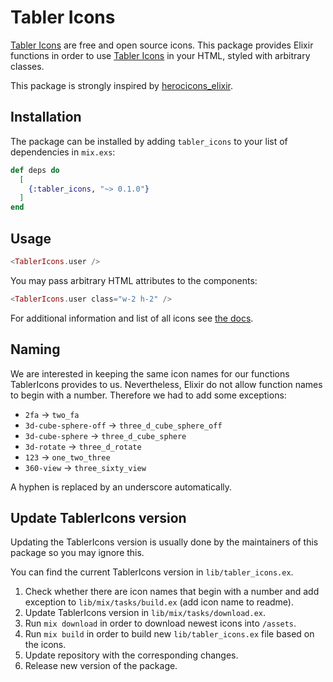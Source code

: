 # Tabler Icons

[Tabler Icons](https://tabler-icons.io/) are free and open source icons. This package provides Elixir functions in order to use [Tabler Icons](https://tabler-icons.io/) in your HTML, styled with arbitrary classes.

This package is strongly inspired by [herocicons_elixir](https://github.com/mveytsman/heroicons_elixir).

## Installation

The package can be installed by adding `tabler_icons` to your list of dependencies in `mix.exs`:

```elixir
def deps do
  [
    {:tabler_icons, "~> 0.1.0"}
  ]
end
```

## Usage

```eex
<TablerIcons.user />
```

You may pass arbitrary HTML attributes to the components:

```eex
<TablerIcons.user class="w-2 h-2" />
```

For additional information and list of all icons see [the docs](https://hexdocs.pm/tabler_icons/api-reference.html).

## Naming

We are interested in keeping the same icon names for our functions TablerIcons provides to us. Nevertheless, Elixir do not allow function names to begin with a number. Therefore we had to add some exceptions:

- `2fa` -> `two_fa`
- `3d-cube-sphere-off` -> `three_d_cube_sphere_off`
- `3d-cube-sphere` -> `three_d_cube_sphere`
- `3d-rotate` -> `three_d_rotate`
- `123` -> `one_two_three`
- `360-view` -> `three_sixty_view`

A hyphen is replaced by an underscore automatically.

## Update TablerIcons version

Updating the TablerIcons version is usually done by the maintainers of this package so you may ignore this.

You can find the current TablerIcons version in `lib/tabler_icons.ex`.

1. Check whether there are icon names that begin with a number and add exception to `lib/mix/tasks/build.ex` (add icon name to readme).
2. Update TablerIcons version in `lib/mix/tasks/download.ex`.
3. Run `mix download` in order to download newest icons into `/assets`.
4. Run `mix build` in order to build new `lib/tabler_icons.ex` file based on the icons.
5. Update repository with the corresponding changes.
6. Release new version of the package.
